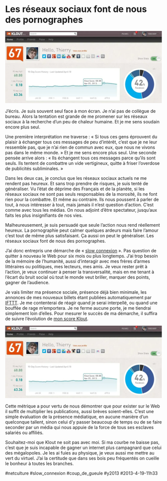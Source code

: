 # Les réseaux sociaux font de nous des pornographes

![](_i/klout.webp)

J’écris. Je suis souvent seul face à mon écran. Je n’ai pas de collègue de bureau. Alors la tentation est grande de me promener sur les réseaux sociaux à la recherche d’un peu de chaleur humaine. Et je me sens soudain encore plus seul.

Une première interprétation me traverse : « Si tous ces gens éprouvent du plaisir à échanger tous ces messages de peu d’intérêt, c’est que je ne leur ressemble pas, que je n’ai rien de commun avec eux, que nous ne vivons pas dans le même monde. » Et je me sens encore plus seul. Une seconde pensée arrive alors : « Ils échangent tous ces messages parce qu’ils sont seuls. Ils tentent de combattre un vide vertigineux, quitte à friser l’overdose de publicités subliminales. »

Dans les deux cas, je conclus que les réseaux sociaux actuels ne me rendent pas heureux. Et sans trop prendre de risques, je suis tenté de généraliser. Vu l’état de déprime des Français et de la planète, si les réseaux sociaux ne sont pas seuls responsables de la morosité, ils ne font rien pour la combattre. Et même au contraire. Ils nous poussent à parler de tout, à nous intéresser à tout, mais jamais il n’est question d’action. C’est comme avec tous les médias. On nous adjoint d’être spectateur, jusqu’aux faits les plus insignifiants de nos vies. 

Malheureusement, je suis persuadé que seule l’action nous rend réellement heureux. La pornographie peut calmer quelques ardeurs mais faire l’amour c’est tout de même plus satisfaisant. Ça aussi on peut le généraliser. Les réseaux sociaux font de nous des pornographes.

J’ai donc entrepris une démarche de « [slow connexion](#slow-connexion) ». Pas question de quitter à nouveau le Web pour six mois ou plus longtemps. J’ai trop besoin de la mémoire de l’humanité, aussi d’interagir avec mes frères d’armes littéraires ou politiques, mes lecteurs, mes amis. Je veux rester prêt à l’action, je veux continuer à penser la transversalité, mais en me tenant à l’écart du bruit social où tout le monde veut briller, marquer des points, gagner de l’audience.

Je vais limiter ma présence sociale, présence déjà bien minimale, les annonces de mes nouveaux billets étant publiées automatiquement par [IFTTT](https://ifttt.com). Je me contenterai de réagir quand je serai interpellé, ou quand une bouffée de rage m’emportera. Je ne ferme aucune porte, je me tiendrai simplement loin d’elles. Pour mesurer le succès de ma démarche, il suffira de suivre l’évolution de [mon score Klout](http://klout.com/#/crouzet).

![klout](_i/klout.webp)

Cette métrique a pour vertu de nous démontrer que pour exister sur le Web il suffit de multiplier les publications, aussi brèves soient-elles. C’est une simple évaluation de la présence médiatique, en aucune manière d’un quelconque tallent, sinon celui d’y passer beaucoup de temps ou de se faire seconder par un média qui nous appuie de la force de tous ses esclaves salariés ou affiliés.

Souhaitez-moi que Klout ne soit pas avec moi. Si ma courbe ne baisse pas, c’est que je suis incapable de gagner un internet plus campagnard que celui des mégalopoles. Je les ai fuies au physique, je veux aussi me mettre au vert du virtuel. J’ai la certitude que dans ses bois peu fréquentés on cueille le bonheur à toutes les branches.

#netculture #slow_connexion #coup_de_gueule #y2013 #2013-4-19-11h33
